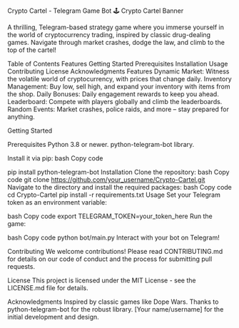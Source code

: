 Crypto Cartel - Telegram Game Bot 🕹️
Crypto Cartel Banner

A thrilling, Telegram-based strategy game where you immerse yourself in the world of cryptocurrency trading, inspired by classic drug-dealing games. Navigate through market crashes, dodge the law, and climb to the top of the cartel!

Table of Contents
Features
Getting Started
Prerequisites
Installation
Usage
Contributing
License
Acknowledgments
Features
Dynamic Market: Witness the volatile world of cryptocurrency, with prices that change daily.
Inventory Management: Buy low, sell high, and expand your inventory with items from the shop.
Daily Bonuses: Daily engagement rewards to keep you ahead.
Leaderboard: Compete with players globally and climb the leaderboards.
Random Events: Market crashes, police raids, and more – stay prepared for anything.

Getting Started

Prerequisites
Python 3.8 or newer.
python-telegram-bot library. 

Install it via pip:
bash
Copy code

pip install python-telegram-bot
Installation
Clone the repository:
bash
Copy code
git clone https://github.com/your_username/Crypto-Cartel.git
Navigate to the directory and install the required packages:
bash
Copy code
cd Crypto-Cartel
pip install -r requirements.txt
Usage
Set your Telegram token as an environment variable:

bash
Copy code
export TELEGRAM_TOKEN=your_token_here
Run the game:

bash
Copy code
python bot/main.py
Interact with your bot on Telegram!

Contributing
We welcome contributions! Please read CONTRIBUTING.md for details on our code of conduct and the process for submitting pull requests.

License
This project is licensed under the MIT License - see the LICENSE.md file for details.

Acknowledgments
Inspired by classic games like Dope Wars.
Thanks to python-telegram-bot for the robust library.
[Your name/username] for the initial development and design.